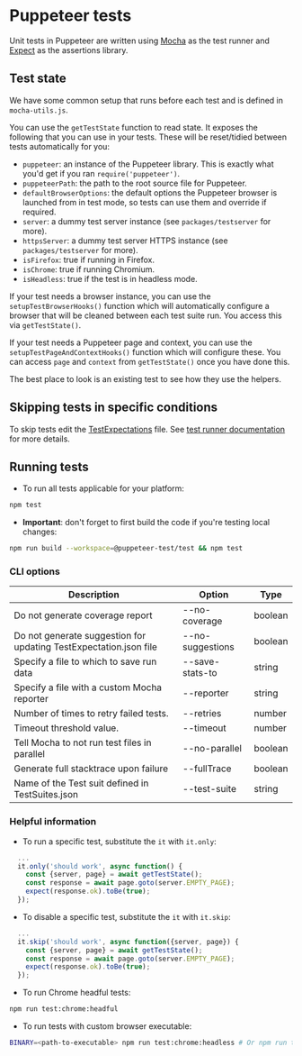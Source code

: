 # Puppeteer tests

Unit tests in Puppeteer are written using [Mocha] as the test runner and [Expect] as the assertions library.

## Test state

We have some common setup that runs before each test and is defined in `mocha-utils.js`.

You can use the `getTestState` function to read state. It exposes the following that you can use in your tests. These will be reset/tidied between tests automatically for you:

- `puppeteer`: an instance of the Puppeteer library. This is exactly what you'd get if you ran `require('puppeteer')`.
- `puppeteerPath`: the path to the root source file for Puppeteer.
- `defaultBrowserOptions`: the default options the Puppeteer browser is launched from in test mode, so tests can use them and override if required.
- `server`: a dummy test server instance (see `packages/testserver` for more).
- `httpsServer`: a dummy test server HTTPS instance (see `packages/testserver` for more).
- `isFirefox`: true if running in Firefox.
- `isChrome`: true if running Chromium.
- `isHeadless`: true if the test is in headless mode.

If your test needs a browser instance, you can use the `setupTestBrowserHooks()` function which will automatically configure a browser that will be cleaned between each test suite run. You access this via `getTestState()`.

If your test needs a Puppeteer page and context, you can use the `setupTestPageAndContextHooks()` function which will configure these. You can access `page` and `context` from `getTestState()` once you have done this.

The best place to look is an existing test to see how they use the helpers.

## Skipping tests in specific conditions

To skip tests edit the [TestExpectations](https://github.com/puppeteer/puppeteer/blob/main/test/TestExpectations.json) file. See [test runner documentation](https://github.com/puppeteer/puppeteer/tree/main/tools/mocha-runner) for more details.

## Running tests

- To run all tests applicable for your platform:

```bash
npm test
```

- **Important**: don't forget to first build the code if you're testing local changes:

```bash
npm run build --workspace=@puppeteer-test/test && npm test
```

### CLI options

| Description                                                       | Option           | Type    |
| ----------------------------------------------------------------- | ---------------- | ------- |
| Do not generate coverage report                                   | --no-coverage    | boolean |
| Do not generate suggestion for updating TestExpectation.json file | --no-suggestions | boolean |
| Specify a file to which to save run data                          | --save-stats-to  | string  |
| Specify a file with a custom Mocha reporter                       | --reporter       | string  |
| Number of times to retry failed tests.                            | --retries        | number  |
| Timeout threshold value.                                          | --timeout        | number  |
| Tell Mocha to not run test files in parallel                      | --no-parallel    | boolean |
| Generate full stacktrace upon failure                             | --fullTrace      | boolean |
| Name of the Test suit defined in TestSuites.json                  | --test-suite     | string  |

### Helpful information

- To run a specific test, substitute the `it` with `it.only`:

```ts
  ...
  it.only('should work', async function() {
    const {server, page} = await getTestState();
    const response = await page.goto(server.EMPTY_PAGE);
    expect(response.ok).toBe(true);
  });
```

- To disable a specific test, substitute the `it` with `it.skip`:

```ts
  ...
  it.skip('should work', async function({server, page}) {
    const {server, page} = await getTestState();
    const response = await page.goto(server.EMPTY_PAGE);
    expect(response.ok).toBe(true);
  });
```

- To run Chrome headful tests:

```bash
npm run test:chrome:headful
```

- To run tests with custom browser executable:

```bash
BINARY=<path-to-executable> npm run test:chrome:headless # Or npm run test:firefox
```

[mocha]: https://mochajs.org/
[expect]: https://www.npmjs.com/package/expect

